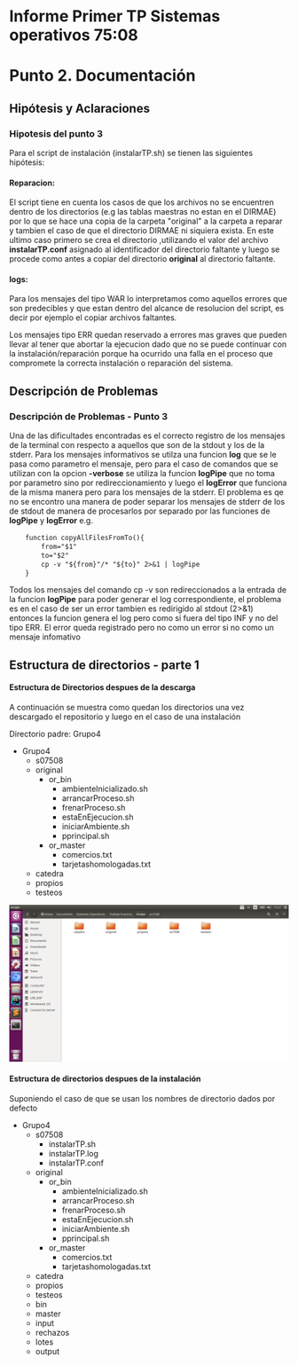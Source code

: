 # Informe Primer TP Sistemas operativos 75:08


# Punto 2. Documentación

## Hipótesis y Aclaraciones

### Hipotesis del punto 3

Para el script de instalación (instalarTP.sh) se tienen las siguientes hipótesis:

#### Reparacion:
El script tiene en cuenta los casos de que los archivos no se encuentren dentro de los directorios (e.g las tablas maestras no estan en el DIRMAE) por lo que se hace una copia de la carpeta "original" a la carpeta a reparar y tambien el caso de que el directorio DIRMAE ni siquiera exista. En este ultimo caso primero se crea el directorio ,utilizando el valor del archivo **instalarTP.conf** asignado al identificador del directorio faltante y luego se procede como antes a copiar del directorio **original** al directorio faltante.

#### logs:
Para los mensajes del tipo WAR lo interpretamos como aquellos errores que son predecibles y que estan dentro del alcance de resolucion del script, es decir por ejemplo el copiar archivos faltantes.

Los mensajes tipo ERR quedan reservado a errores mas graves que pueden llevar al tener que abortar la ejecucion dado que no se puede continuar con la instalación/reparación porque ha ocurrido una falla en el proceso que compromete la correcta instalación o reparación del sistema.

## Descripción de Problemas

### Descripción de Problemas - Punto 3

Una de las dificultades encontradas es el correcto registro de los mensajes de la terminal con respecto a aquellos que son de la stdout y los de la stderr.
Para los mensajes informativos se utilza una funcion **log** que se le pasa como parametro el mensaje, pero para el caso de comandos que se utilizan con la opcion **-verbose** se utiliza la funcion **logPipe** que no toma por parametro sino por redireccionamiento y luego el **logError** que funciona de la misma manera pero para los mensajes de la stderr.
El problema es qe no se encontro una manera de poder separar los mensajes de stderr de los de stdout de manera de procesarlos por separado por las funciones de **logPipe** y **logError**
e.g.
```
	function copyAllFilesFromTo(){
		from="$1"
		to="$2"
		cp -v "${from}"/* "${to}" 2>&1 | logPipe
	}
```
Todos los mensajes del comando cp -v son redireccionados a la entrada de la funcion **logPipe** para poder generar el log correspondiente, el problema es en el caso de ser un error tambien es redirigido al stdout (2>&1) entonces la funcion genera el log pero como si fuera del tipo INF y no del tipo ERR. El error queda registrado pero no como un error si no como un mensaje infomativo





## Estructura de directorios - parte 1

#### Estructura de Directorios despues de la descarga

A continuación se muestra como quedan los directorios una vez descargado el repositorio y luego en el caso de una instalación 

Directorio padre: Grupo4
* Grupo4
	* s07508
	* original
		* or_bin
			* ambienteInicializado.sh
			* arrancarProceso.sh
			* frenarProceso.sh
			* estaEnEjecucion.sh
			* iniciarAmbiente.sh
			* pprincipal.sh
		* or_master
			* comercios.txt
			* tarjetashomologadas.txt
	* catedra
	* propios
	* testeos

![DownloadedDirs](/assets/images/downloadedDirs.png)


#### Estructura de directorios despues de la instalación

Suponiendo el caso de que se usan los nombres de directorio dados por defecto

* Grupo4
	* s07508
		* instalarTP.sh
		* instalarTP.log
		* instalarTP.conf	
	* original
		* or_bin	
			* ambienteInicializado.sh
			* arrancarProceso.sh
			* frenarProceso.sh
			* estaEnEjecucion.sh
			* iniciarAmbiente.sh
			* pprincipal.sh
		* or_master
			* comercios.txt
			* tarjetashomologadas.txt	
	* catedra
	* propios
	* testeos
	* bin
	* master
	* input
	* rechazos
	* lotes
	* output








